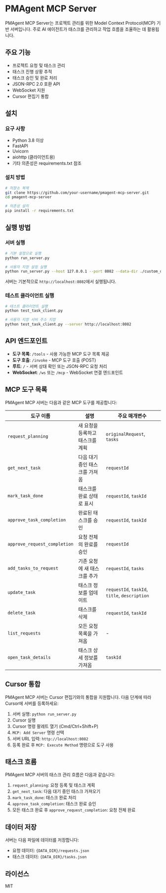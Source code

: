 # PMAgent MCP Server

PMAgent MCP Server는 프로젝트 관리를 위한 Model Context Protocol(MCP) 기반 서버입니다. 주로 AI 에이전트가 태스크를 관리하고 작업 흐름을 조율하는 데 활용됩니다.

## 주요 기능

- 프로젝트 요청 및 태스크 관리
- 태스크 진행 상황 추적
- 태스크 승인 및 완료 처리
- JSON-RPC 2.0 호환 API
- WebSocket 지원
- Cursor 편집기 통합

## 설치

### 요구 사항

- Python 3.8 이상
- FastAPI
- Uvicorn
- aiohttp (클라이언트용)
- 기타 의존성은 requirements.txt 참조

### 설치 방법

```bash
# 저장소 복제
git clone https://github.com/your-username/pmagent-mcp-server.git
cd pmagent-mcp-server

# 의존성 설치
pip install -r requirements.txt
```

## 실행 방법

### 서버 실행

```bash
# 기본 설정으로 실행
python run_server.py

# 사용자 지정 설정 실행
python run_server.py --host 127.0.0.1 --port 8082 --data-dir ./custom_data
```

서버는 기본적으로 `http://localhost:8082`에서 실행됩니다.

### 테스트 클라이언트 실행

```bash
# 테스트 클라이언트 실행
python test_task_client.py

# 사용자 지정 서버 주소 지정
python test_task_client.py --server http://localhost:8082
```

## API 엔드포인트

- **도구 목록**: `/tools` - 사용 가능한 MCP 도구 목록 제공
- **도구 호출**: `/invoke` - MCP 도구 호출 (POST)
- **루트**: `/` - 서버 상태 확인 또는 JSON-RPC 요청 처리
- **WebSocket**: `/ws` 또는 `/mcp` - WebSocket 연결 엔드포인트

## MCP 도구 목록

PMAgent MCP 서버는 다음과 같은 MCP 도구를 제공합니다:

| 도구 이름 | 설명 | 주요 매개변수 |
|----------|------|-------------|
| `request_planning` | 새 요청을 등록하고 태스크를 계획 | `originalRequest`, `tasks` |
| `get_next_task` | 다음 대기 중인 태스크를 가져옴 | `requestId` |
| `mark_task_done` | 태스크를 완료 상태로 표시 | `requestId`, `taskId` |
| `approve_task_completion` | 완료된 태스크를 승인 | `requestId`, `taskId` |
| `approve_request_completion` | 요청 전체의 완료를 승인 | `requestId` |
| `add_tasks_to_request` | 기존 요청에 새 태스크를 추가 | `requestId`, `tasks` |
| `update_task` | 태스크 정보를 업데이트 | `requestId`, `taskId`, `title`, `description` |
| `delete_task` | 태스크를 삭제 | `requestId`, `taskId` |
| `list_requests` | 모든 요청 목록을 가져옴 | - |
| `open_task_details` | 태스크 상세 정보를 가져옴 | `taskId` |

## Cursor 통합

PMAgent MCP 서버는 Cursor 편집기와의 통합을 지원합니다. 다음 단계에 따라 Cursor에 서버를 등록하세요:

1. 서버 실행: `python run_server.py`
2. Cursor 실행
3. Cursor 명령 팔레트 열기 (Cmd/Ctrl+Shift+P)
4. `MCP: Add Server` 명령 선택
5. 서버 URL 입력: `http://localhost:8082`
6. 등록 완료 후 `MCP: Execute Method` 명령으로 도구 사용

## 태스크 흐름

PMAgent MCP 서버의 태스크 관리 흐름은 다음과 같습니다:

1. `request_planning`: 요청 등록 및 태스크 계획
2. `get_next_task`: 다음 대기 중인 태스크 가져오기
3. `mark_task_done`: 태스크 완료 처리
4. `approve_task_completion`: 태스크 완료 승인
5. 모든 태스크 완료 후 `approve_request_completion`: 요청 전체 완료

## 데이터 저장

서버는 다음 파일에 데이터를 저장합니다:

- 요청 데이터: `{DATA_DIR}/requests.json`
- 태스크 데이터: `{DATA_DIR}/tasks.json`

## 라이선스

MIT 
